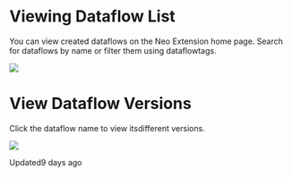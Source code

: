 # Viewing Dataflow List

You can view created dataflows on the Neo Extension home page. Search for dataflows by name or filter them using dataflowtags.

![](https://files.readme.io/9fdbc8e9a744edb8cfd95c18ad51baf3ee16f06f4a5254dc08ce5f22f88d3fea-Search_and_Filter_by_Tags.gif)

# View Dataflow Versions

Click the dataflow name to view itsdifferent versions.

![](https://files.readme.io/008049d1b8fdaa8af48d9c26cff4e327464fdbdcfa63ecb56da57f3c05ab23fa-View_version.gif)

Updated9 days ago